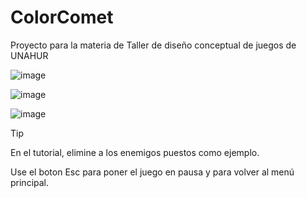 # ColorComet
Proyecto para la materia de Taller de diseño conceptual de juegos de UNAHUR

![image](https://github.com/user-attachments/assets/9ca0119e-0703-4fa5-9474-fdd7d50d5d61)

![image](https://github.com/user-attachments/assets/ccb0fa2f-2c9a-4855-b8d2-ba6989450a8b)

![image](https://github.com/user-attachments/assets/6c79dc14-3470-4478-9b90-5daf73c2c524)

>[!tip]
> En el tutorial, elimine a los enemigos puestos como ejemplo.
>
> Use el boton Esc para poner el juego en pausa y para volver al menú principal.  
